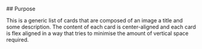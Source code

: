 ## Purpose

This is a generic list of cards that are composed of an image a title and some description. The content of each card is center-aligned and each card is flex aligned in a way that tries to minimise the amount of vertical space required.
